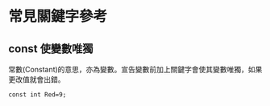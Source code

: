 # 常見關鍵字參考

## const 使變數唯獨
常數(Constant)的意思，亦為變數。宣告變數前加上關鍵字會使其變數唯獨，如果更改值就會出錯。
```arduino
const int Red=9;
```